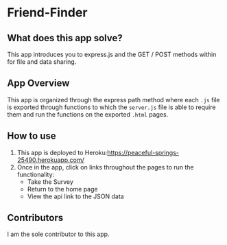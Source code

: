 # Friend-Finder
## What does this app solve?
This app introduces you to express.js and the GET / POST methods within for file and data sharing.

## App Overview
This app is organized through the express path method where each `.js` file is exported through functions to which the `server.js` file is able to require them and run the functions on the exported `.html` pages.

## How to use
1. This app is deployed to Heroku:https://peaceful-springs-25490.herokuapp.com/
1. Once in the app, click on links throughout the pages to run the functionality:
   * Take the Survey
   * Return to the home page
   * View the api link to the JSON data

## Contributors
I am the sole contributor to this app. 
